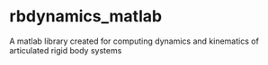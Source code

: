 # rbdynamics_matlab
A matlab library created for computing dynamics and kinematics of articulated rigid body systems
